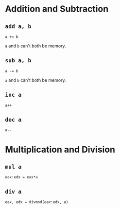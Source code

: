 Addition and Subtraction
========================

## `add a, b`
`a += b`

`a` and `b` can't both be memory.

## `sub a, b`
`a -= b`

`a` and `b` can't both be memory.

## `inc a`
`a++`

## `dec a`
`a--`

Multiplication and Division
===========================

## `mul a`
`eax:edx = eax*a`

## `div a`
`eax, edx = divmod(eax:edx, a)`
